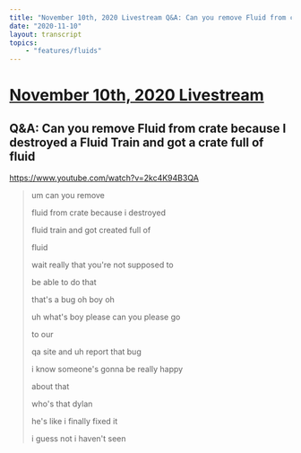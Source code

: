 ```yaml
---
title: "November 10th, 2020 Livestream Q&A: Can you remove Fluid from crate because I destroyed a Fluid Train and got a crate full of fluid"
date: "2020-11-10"
layout: transcript
topics:
    - "features/fluids"
---
```

# [November 10th, 2020 Livestream](../2020-11-10.md)
## Q&A: Can you remove Fluid from crate because I destroyed a Fluid Train and got a crate full of fluid
https://www.youtube.com/watch?v=2kc4K94B3QA
> um can you remove
> 
> fluid from crate because i destroyed
> 
> fluid train and got created full of
> 
> fluid
> 
> wait really that you're not supposed to
> 
> be able to do that
> 
> that's a bug oh boy oh
> 
> uh what's boy please can you please go
> 
> to our
> 
> qa site and uh report that bug
> 
> i know someone's gonna be really happy
> 
> about that
> 
> who's that dylan
> 
> he's like i finally fixed it
> 
> i guess not i haven't seen
> 
